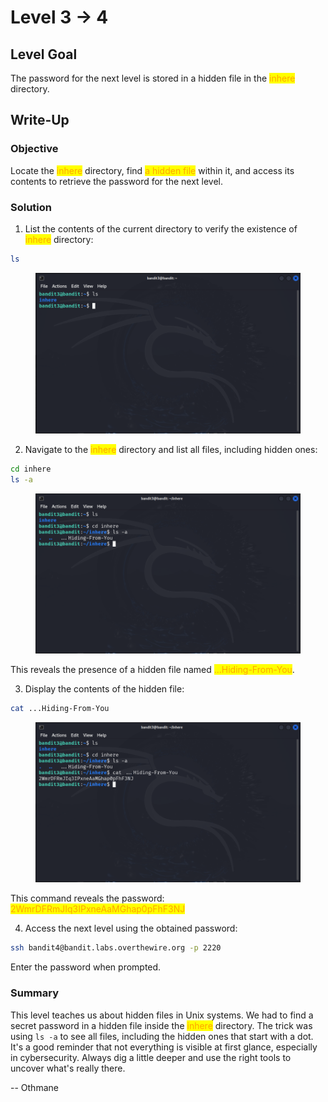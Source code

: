 # Level 3 → 4

## Level Goal

The password for the next level is stored in a hidden file in the <mark style="color:orange;">inhere</mark> directory.



## Write-Up

### Objective

Locate the <mark style="color:orange;">inhere</mark> directory, find <mark style="color:orange;">a hidden file</mark> within it, and access its contents to retrieve the password for the next level.



### Solution

1. List the contents of the current directory to verify the existence of <mark style="color:orange;">inhere</mark> directory:

```sh
ls
```

<figure><img src="../../../.gitbook/assets/image.png" alt="ls"><figcaption></figcaption></figure>

2. Navigate to the <mark style="color:orange;">inhere</mark> directory and list all files, including hidden ones:

```sh
cd inhere
ls -a
```

<figure><img src="../../../.gitbook/assets/image (1).png" alt="cd inhere &#x26; ls -a"><figcaption></figcaption></figure>

This reveals the presence of a hidden file named <mark style="color:orange;">...Hiding-From-You</mark>.

3. Display the contents of the hidden file:

```sh
cat ...Hiding-From-You
```

<figure><img src="../../../.gitbook/assets/image (3).png" alt="cat ...Hiding-From-You"><figcaption></figcaption></figure>

This command reveals the password: <mark style="color:orange;">2WmrDFRmJIq3IPxneAaMGhap0pFhF3NJ</mark>

4. Access the next level using the obtained password:

```sh
ssh bandit4@bandit.labs.overthewire.org -p 2220
```

Enter the password when prompted.



### Summary

This level teaches us about hidden files in Unix systems. We had to find a secret password in a hidden file inside the <mark style="color:orange;">inhere</mark> directory. The trick was using `ls -a` to see all files, including the hidden ones that start with a dot. It's a good reminder that not everything is visible at first glance, especially in cybersecurity. Always dig a little deeper and use the right tools to uncover what's really there.



\-- Othmane



